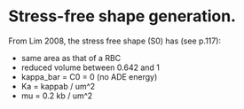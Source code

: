 # Stress-free shape generation.

From Lim 2008, the stress free shape (S0) has (see p.117):
- same area as that of a RBC
- reduced volume between 0.642 and 1
- kappa_bar = C0 = 0 (no ADE energy)
- Ka = kappab / um^2
- mu = 0.2 kb / um^2
